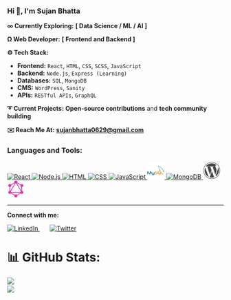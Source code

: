 ### Hi 👋, I'm Sujan Bhatta


**∞  Currently Exploring:**  **[ **Data Science** / **ML** / **AI** ]**

**Ω  Web Developer:**  **[ **Frontend** and **Backend** ]**

**⚙️ Tech Stack:**
  - **Frontend:** `React`, `HTML`, `CSS`, `SCSS`, `JavaScript`
  - **Backend:** `Node.js`, `Express (Learning)`
  - **Databases:** `SQL`, `MongoDB`
  - **CMS:** `WordPress`, `Sanity`
  - **APIs:** `RESTful APIs`, `GraphQL`

**➰ Current Projects:**  **Open-source contributions** and **tech community building**

**✉️ Reach Me At:**  **[ sujanbhatta0629@gmail.com ](mailto:sujanbhatta0629@gmail.com)**



### **Languages and Tools:**

<p align="left">
  <a href="https://reactjs.org/" target="_blank" rel="noreferrer">
    <img src="https://cdn.worldvectorlogo.com/logos/react-2.svg" alt="React" width="40" height="40"/> 
  </a>
  <a href="https://nodejs.org/" target="_blank" rel="noreferrer">
    <img src="https://cdn.worldvectorlogo.com/logos/nodejs-icon.svg" alt="Node.js" width="40" height="40"/> 
  </a>
  <a href="https://www.w3.org/html/" target="_blank" rel="noreferrer">
    <img src="https://cdn.worldvectorlogo.com/logos/html-1.svg" alt="HTML" width="40" height="40"/> 
  </a>
  <a href="https://developer.mozilla.org/en-US/docs/Web/CSS" target="_blank" rel="noreferrer">
    <img src="https://cdn.worldvectorlogo.com/logos/css-3.svg" alt="CSS" width="40" height="40"/> 
  </a>
  <a href="https://www.javascript.com/" target="_blank" rel="noreferrer">
    <img src="https://cdn.worldvectorlogo.com/logos/javascript-1.svg" alt="JavaScript" width="40" height="40"/> 
  </a>
  <a href="https://www.mysql.com/" target="_blank" rel="noreferrer">
    <img src="https://raw.githubusercontent.com/devicons/devicon/master/icons/mysql/mysql-original-wordmark.svg" alt="MySQL" width="40" height="40"/> 
  </a>
  <a href="https://www.mongodb.com/" target="_blank" rel="noreferrer">
    <img src="https://cdn.worldvectorlogo.com/logos/mongodb-icon-1.svg" alt="MongoDB" width="40" height="40"/> 
  </a>
  <a href="https://wordpress.org/" target="_blank" rel="noreferrer">
    <img src="https://raw.githubusercontent.com/devicons/devicon/master/icons/wordpress/wordpress-plain.svg" alt="WordPress" width="40" height="40"/> 
  </a>
  <a href="https://graphql.org/" target="_blank" rel="noreferrer">
    <img src="https://raw.githubusercontent.com/devicons/devicon/master/icons/graphql/graphql-plain.svg" alt="GraphQL" width="40" height="40"/> 
  </a>
</p>

---


**Connect with me:**

<p align="left">
  <a href="https://www.linkedin.com/in/sujan-bhatta-080206290609sbsrsb/" target="_blank" rel="noreferrer">
    <img src="https://cdn.jsdelivr.net/gh/devicons/devicon/icons/linkedin/linkedin-original.svg" alt="LinkedIn" width="40" height="40"/>
  </a>
  &nbsp;&nbsp;&nbsp;&nbsp;&nbsp;
  <a href="https://x.com/sujan_0629" target="_blank" rel="noreferrer">
    <img src="https://cdn.jsdelivr.net/gh/devicons/devicon/icons/twitter/twitter-original.svg" alt="Twitter" width="40" height="40"/>
  </a>
</p>



# 📊 GitHub Stats:
![](https://github-readme-streak-stats.herokuapp.com/?user=sujan0629&theme=dark&hide_border=false)<br/>
![](https://github-readme-stats.vercel.app/api/top-langs/?username=sujan0629&theme=dark&hide_border=false&include_all_commits=true&count_private=true&layout=compact)







